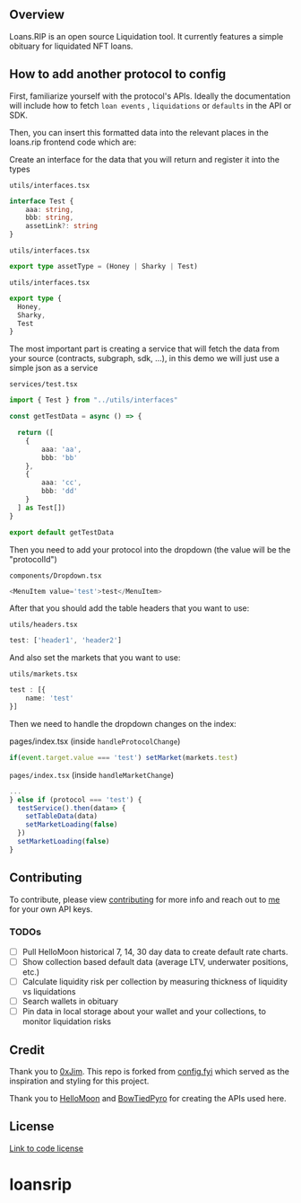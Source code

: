 ## Overview

Loans.RIP is an open source Liquidation tool. It currently features a simple obituary for liquidated NFT loans.

## How to add another protocol to config

First, familiarize yourself with the protocol's APIs. Ideally the documentation will include how to fetch `loan events` , `liquidations` or `defaults` in the API or SDK.

Then, you can insert this formatted data into the relevant places in the loans.rip frontend code which are:

Create an interface for the data that you will return and register it into the types

```utils/interfaces.tsx```

```ts
interface Test {
    aaa: string,
    bbb: string,
    assetLink?: string
}
```

```utils/interfaces.tsx```

```ts
export type assetType = (Honey | Sharky | Test)
```

```utils/interfaces.tsx```

```ts
export type {
  Honey,
  Sharky,
  Test
}
```

The most important part is creating a service that will fetch the data from your source (contracts, subgraph, sdk, ...), in this demo we will just use a simple json as a service

```services/test.tsx```
```ts
import { Test } from "../utils/interfaces"

const getTestData = async () => {

  return ([
    {
        aaa: 'aa',
        bbb: 'bb'
    },
    {
        aaa: 'cc',
        bbb: 'dd'
    }
  ] as Test[])
}

export default getTestData
```

Then you need to add your protocol into the dropdown (the value will be the "protocolId")

```components/Dropdown.tsx```

```ts
<MenuItem value='test'>test</MenuItem>
```

After that you should add the table headers that you want to use:

```utils/headers.tsx```

```ts
test: ['header1', 'header2']
````

And also set the markets that you want to use:

```utils/markets.tsx```
```ts
test : [{
    name: 'test'
}] 
```

Then we need to handle the dropdown changes on the index:

pages/index.tsx (inside ```handleProtocolChange```)

```ts
if(event.target.value === 'test') setMarket(markets.test)
```

```pages/index.tsx``` (inside ```handleMarketChange```)

```ts
...
} else if (protocol === 'test') {
  testService().then(data=> {
    setTableData(data)
    setMarketLoading(false)
  })
  setMarketLoading(false)
}
```

## Contributing

To contribute, please view [contributing](CONTRIBUTING.md) for more info and reach out to [me](https://twitter.com/tomjpandolfi) for your own API keys.


### TODOs

- [ ] Pull HelloMoon historical 7, 14, 30 day data to create default rate charts.
- [ ] Show collection based default data (average LTV, underwater positions, etc.)
- [ ] Calculate liquidity risk per collection by measuring thickness of liquidity vs liquidations
- [ ] Search wallets in obituary
- [ ] Pin data in local storage about your wallet and your collections, to monitor liquidation risks
## Credit

Thank you to [0xJim](https://twitter.com/0xjim). This repo is forked from [config.fyi](https://github.com/WeAreNewt/config.fyi) which served as the inspiration and styling for this project.

Thank you to [HelloMoon](https://hellomoon.io) and [BowTiedPyro](https://twitter.com/BowtiedPyro) for creating the APIs used here.
## License

[Link to code license](LICENSE.md)

# loansrip
